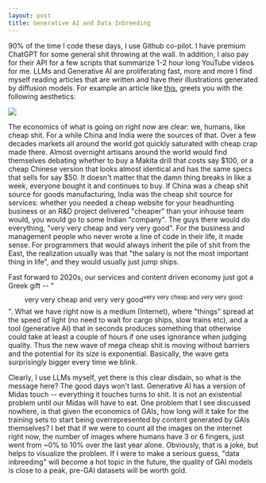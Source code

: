 ```yaml
---
layout: post
title: Generative AI and Data Inbreeding
---
```


90% of the time I code these days, I use Github co-pilot. I have premium ChatGPT for some general shit throwing at the wall. In addition, I also pay for their API for a few scripts that summarize 1-2 hour long YouTube videos for me. LLMs and Generative AI are proliferating fast, more and more I find myself reading articles that are written and have their illustrations generated by diffusion models. For example an article like [this](https://haroonhaider.wordpress.com/2023/01/26/inflows-into-global-money-market-funds-reach-record-highs-amidst-economic-uncertainty/), greets you with the following aesthetics:

![](https://haroonhaider.files.wordpress.com/2023/01/dhfuguh_super_rich_peoplestock_marketmoneypatienceanalysis_f34e8d2a-8cf2-4af3-9232-c8c1399fa650.jpg)

The economics of what is going on right now are clear: we, humans, like cheap shit. For a while China and India were the sources of that. Over a few decades markets all around the world got quickly saturated with cheap crap made there. Almost overnight artisans around the world would find themselves debating whether to buy a Makita drill that costs say $100, or a cheap Chinese version that looks almost identical and has the same specs that sells for say $50. It doesn't matter that the damn thing breaks in like a week, everyone bought it and continues to buy. If China was a cheap shit source for goods manufacturing, India was the cheap shit source for services: whether you needed a cheap website for your headhunting business or an R&D project delivered "cheaper" than your inhouse team would, you would go to some Indian "company". The guys there would do everything, "very very cheap and very very good". For the business and management people who never wrote a line of code in their life, it made sense. For programmers that would always inherit the pile of shit from the East, the realization usually was that "the salary is not the most important thing in life", and they would usually just jump ships.

Fast forward to 2020s, our services and content driven economy just got a Greek gift -- "$$\text{very very cheap and very very good}^{\text{very very cheap and very very good}}$$". What we have right now is a medium (Internet), where "things" spread at the speed of light (no need to wait for cargo ships, slow trains etc), and a tool (generative AI) that in seconds produces something that otherwise could take at least a couple of hours if one uses ignorance when judging quality. Thus the new wave of mega cheap shit is moving without barriers and the potential for its size is exponential. Basically, the wave gets surprisingly bigger every time we blink.

Clearly, I use LLMs myself, yet there is this clear disdain, so what is the message here? The good days won't last. Generative AI has a version of Midas touch -- everything it touches turns to shit. It is not an existential problem until our Midas will have to eat. One problem that I see discussed nowhere, is that given the economics of GAIs, how long will it take for the training sets to start being overrepresented by content generated by GAIs themselves? I bet that if we were to count all the images on the internet right now, the number of images where humans have 3 or 6 fingers, just went from ~0% to 10% over the last year alone. Obviously, that is a joke, but helps to visualize the problem. If I were to make a serious guess, "data inbreeding" will become a hot topic in the future, the quality of GAI models is close to a peak, pre-GAI datasets will be worth gold.
